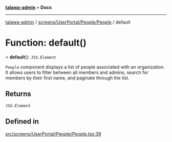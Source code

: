 [**talawa-admin**](../../../../../README.md) • **Docs**

***

[talawa-admin](../../../../../modules.md) / [screens/UserPortal/People/People](../README.md) / default

# Function: default()

\> **default**(): `JSX.Element`

`People` component displays a list of people associated with an organization.
It allows users to filter between all members and admins, search for members by their first name,
and paginate through the list.

## Returns

`JSX.Element`

## Defined in

[src/screens/UserPortal/People/People.tsx:39](https://github.com/PalisadoesFoundation/talawa-admin/blob/9dd5d7fd647f8a7c9e1c1e14bf645b71b32c51c2/src/screens/UserPortal/People/People.tsx#L39)
